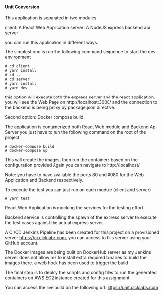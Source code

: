 #### Unit Conversion 


This application is separated in two modules

client: A React Web Application
server: A NodeJS express backend api server

you can run this application in different ways.

The simplest one is run the following command sequence to 
start the dev environment

```
# cd client
# yarn install
# cd ..
# cd server
# yarn install
# yarn dev
```

this option will execute both the express server and the react application.
you will see the Web Page on http://localhost:3000/ and the connection to the
backend is being proxy by package.json directive.


Second option: Docker compose build.

The application is containerized both React Web module and Backend Api Server
you just have to run the following command on the root of the project


```
# docker-compose build
# docker-compose up
```

This will create the images, then run the containers based on the configuration provided
Again you can navigate to http://localhost/

Note: you have to have available the ports 80 and 8080 for the Web Application and Backend
respectively.

To execute the test you can just run on each module (client and server)

```
# yarn test
```

 React Web Application is mocking the services for the testing effort

 Backend service is controlling the spawn of the express server to execute the test cases against the actual
 express server.
 
 A CI/CD Jenkins Pipeline has been created for this project on a provisioned server https://ci.clcklabs.com, you can access to this
 server using your GitHub account.

The Docker Images are being built on DockerHub server as my Jenkins server does not allow me to install extra required binaries to
build the images there. a web hook has been used to trigger the build

The final step is to deploy the scripts and config files to run the generated containers on AWS EC2 instance created for this assignment

You can access the live build on the following url: https://unit.clcklabs.com


